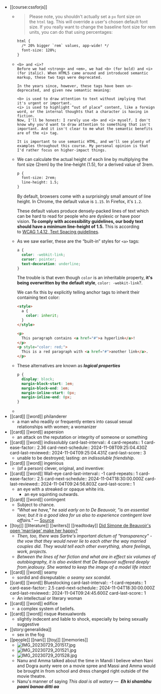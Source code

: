 - [[course:cssforjs]]
	- > Please note, you shouldn't actually set a `px` font size on the `html` tag. This will override a user's chosen default font size. If you really want to change the baseline font size for rem units, you can do that using percentages:
	  
	  ```html
	  html {
	    /* 20% bigger `rem` values, app-wide! */
	    font-size: 120%;
	  }
	  ```
	- ```
	  <b> and <i>?
	  Before we had <strong> and <em>, we had <b> (for bold) and <i> (for italic). When HTML5 came around and introduced semantic markup, these two tags were deprecated.
	  
	  In the years since, however, these tags have been un-deprecated, and given new semantic meaning:
	  
	  <b> is used to draw attention to text without implying that it's urgent or important.
	  <i> is used to highlight “out of place” content, like a foreign word, or the internal thoughts that a character is having in fiction.
	  Now, I'll be honest: I rarely use <b> and <i> myself. I don't know why you'd want to draw attention to something that isn't important. And it isn't clear to me what the semantic benefits are of the <i> tag.
	  
	  It is important to use semantic HTML, and we'll see plenty of examples throughout this course. My personal opinion is that I'd rather focus on higher-impact things.
	  ```
	- We can calculate the actual height of each line by multiplying the font size (2rem) by the line-height (1.5), for a derived value of 3rem.
	  
	  ```html
	  p {
	    font-size: 2rem;
	    line-height: 1.5;
	  }
	  ```
	  
	  By default, browsers come with a surprisingly small amount of line height. In Chrome, the default value is `1.15`. In Firefox, it's `1.2`.
	  
	  These default values produce densely-packed lines of text which can be hard to read for people who are dyslexic or have poor vision. **To comply with accessibility guidelines, our body text should have a minimum line-height of 1.5.** This is according to [WCAG 1.4.12, Text Spacing guidelines](https://www.w3.org/WAI/WCAG21/Understanding/text-spacing.html).
	- As we saw earlier, these are the “built-in” styles for `<a>` tags:
	  
	  ```css
	  a {
	    color: -webkit-link;
	    cursor: pointer;
	    text-decoration: underline;
	  }
	  ```
	  
	  The trouble is that even though `color` is an inheritable property, **it's being overwritten by the default style**, `color: -webkit-link`?.
	  
	  We can fix this by explicitly telling anchor tags to inherit their containing text color:
	  
	  ```html
	  <style>
	    a {
	      color: inherit;
	    }
	  </style>
	  
	  <p>
	    This paragraph contains <a href="#">a hyperlink</a>!
	  </p>
	  <p style="color: red;">
	    This is a red paragraph with <a href="#">another link</a>.
	  </p>
	  ```
	- These alternatives are known as ***logical properties***
	  
	  ```css
	  p {
	    display: block;
	    margin-block-start: 1em;
	    margin-block-end: 1em;
	    margin-inline-start: 0px;
	    margin-inline-end: 0px;
	  }
	  ```
	-
- [[card]] [[word]] philanderer
	- a man who readily or frequently enters into casual sexual relationships with women; a womanizer
- [[card]] [[word]] aspersion
	- an attack on the reputation or integrity of someone or something
- [[card]] [[word]] indissolubly
  card-last-interval:: 4
  card-repeats:: 1
  card-ease-factor:: 2.36
  card-next-schedule:: 2024-11-08T09:25:04.430Z
  card-last-reviewed:: 2024-11-04T09:25:04.431Z
  card-last-score:: 3
	- unable to be destroyed; lasting: *an indissoluble friendship*.
- [[card]] [[word]] ingenious
	- (of a person) clever, original, and inventive:
- [[card]] [[word]] Wall-eye
  card-last-interval:: -1
  card-repeats:: 1
  card-ease-factor:: 2.5
  card-next-schedule:: 2024-11-04T18:30:00.000Z
  card-last-reviewed:: 2024-11-04T09:24:56.803Z
  card-last-score:: 1
	- an eye with a streaked or opaque white iris.
		- an eye squinting outwards.
- [[card]] [[word]] contingent
	- Subject to chance.
	- _"What we have," he said early on to De Beauvoir, "is an essential love; but it is a good idea for us also to experience contingent love affairs."_ — [Source](https://www.theguardian.com/world/2005/jun/10/gender.politicsphilosophyandsociety)
- [[toyj]] [[literature]] [[writers]] [[readtoday]] [Did Simone de Beauvoir's open 'marriage' make her happy?](https://www.theguardian.com/world/2005/jun/10/gender.politicsphilosophyandsociety)
	- *Then, too, there was Sartre's important dictum of "transparency" - the vow that they would never lie to each other the way married couples did. They would tell each other everything, share feelings, work, projects.*
	- *Between the lines of her fiction and what are in effect six volumes of autobiography, it is also evident that De Beauvoir suffered deeply from jealousy. She wanted to keep the image of a model life intact*
- [[card]] [[word]] seamy
	- sordid and disreputable: *a seamy sex scandal*.
- [[card]] [[word]] Bluestocking
  card-last-interval:: -1
  card-repeats:: 1
  card-ease-factor:: 2.5
  card-next-schedule:: 2024-11-04T18:30:00.000Z
  card-last-reviewed:: 2024-11-04T09:24:45.600Z
  card-last-score:: 1
	- An intellectual or literary woman
- [[card]] [[word]] edifice
	- a complex system of beliefs.
- [[card]] [[word]] risque #sexualwords
	- slightly indecent and liable to shock, especially by being sexually suggestive
- [[story:generalidea]]
	- sex in the fog
- [[people]] [[nani]] [[toyj]] [[memories]]
	- ![IMG_20230729_201517.jpg](../assets/IMG_20230729_201517_1690646218968_0.jpg)
	- ![IMG_20230729_201521.jpg](../assets/IMG_20230729_201521_1690646230031_0.jpg)
	- ![IMG_20230729_201528.jpg](../assets/IMG_20230729_201528_1690646236932_0.jpg)
	- Nanu and Amma talked about the time in Mandi I believe when Nani and Dogra aunty were on a movie spree and Massi and Amma would be brought in from school and dress changed right outside of the movie theatre.
	- Nanu's manner of saying *This daal is all watery* —  ***Eh ki shambhu paani banaa ditti aa***
